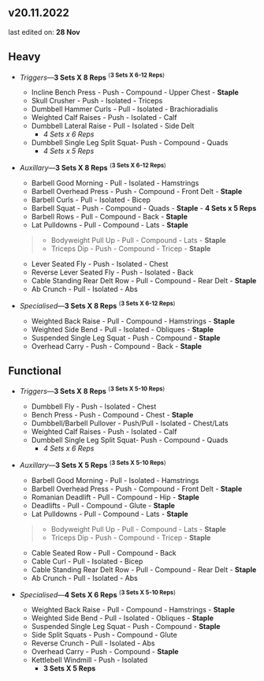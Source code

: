 ## v20.11.2022
last edited on: **28 Nov**
## **Heavy**

- *Triggers*&mdash;**3 Sets X 8 Reps** <sup>(**3 Sets X 6-12 Reps**)
    - Incline Bench Press - Push - Compound - Upper Chest - **Staple**
    - Skull Crusher - Push - Isolated - Triceps
    - Dumbbell Hammer Curls - Pull - Isolated - Brachioradialis
    - Weighted Calf Raises - Push - Isolated - Calf
    - Dumbbell Lateral Raise - Pull - Isolated - Side Delt
        -   *4 Sets x 6 Reps*
    - Dumbbell Single Leg Split Squat- Push - Compound - Quads
        -   *4 Sets x 5 Reps*

- *Auxillary*&mdash;**3 Sets X 8 Reps** <sup>(**3 Sets X 6-12 Reps**)
    - Barbell Good Morning - Pull - Isolated - Hamstrings
    - Barbell Overhead Press - Push - Compound - Front Delt - **Staple**
    - Barbell Curls - Pull - Isolated - Bicep
    - Barbell Squat - Push - Compound - Quads - **Staple** - **4 Sets x 5 Reps**
    - Barbell Rows - Pull - Compound - Back - **Staple**
    - Lat Pulldowns - Pull - Compound - Lats - **Staple**
    > - Bodyweight Pull Up - Pull - Compound - Lats - **Staple** <br>
    > - Triceps Dip - Push - Compound - Tricep - **Staple**
    - Lever Seated Fly - Push - Isolated - Chest
    - Reverse Lever Seated Fly - Push - Isolated - Back
    - Cable Standing Rear Delt Row - Pull - Compound - Rear Delt - **Staple**
    - Ab Crunch - Pull - Isolated - Abs

- *Specialised*&mdash;**3 Sets X 8 Reps** <sup>(**3 Sets X 6-12 Reps**)
    - Weighted Back Raise - Pull - Compound - Hamstrings - **Staple**
    - Weighted Side Bend - Pull - Isolated - Obliques - **Staple**
    - Suspended Single Leg Squat - Push - Compound - **Staple**
    - Overhead Carry - Push - Compound - Back - **Staple**

## **Functional**

- *Triggers*&mdash;**3 Sets X 8 Reps** <sup>(**3 Sets X 5-10 Reps**)
    - Dumbbell Fly - Push - Isolated - Chest
    - Bench Press - Push - Compound - Chest - **Staple**
    - Dumbbell/Barbell Pullover - Push/Pull - Isolated - Chest/Lats
    - Weighted Calf Raises - Push - Isolated - Calf
    - Dumbbell Single Leg Split Squat- Push - Compound - Quads
        -   *4 Sets x 6 Reps*

- *Auxillary*&mdash;**3 Sets X 5 Reps** <sup>(**3 Sets X 5-10 Reps**)
    - Barbell Good Morning - Pull - Isolated - Hamstrings
    - Barbell Overhead Press - Push - Compound - Front Delt - **Staple**
    - Romanian Deadlift - Pull - Compound - Hip - **Staple**
    - Deadlifts - Pull - Compound - Glute - **Staple**
    - Lat Pulldowns - Pull - Compound - Lats - **Staple**
    > - Bodyweight Pull Up - Pull - Compound - Lats - **Staple** <br>
    > - Triceps Dip - Push - Compound - Tricep - **Staple**
    - Cable Seated Row - Pull - Compound - Back
    - Cable Curl - Pull - Isolated - Bicep
    - Cable Standing Rear Delt Row - Pull - Compound - Rear Delt - **Staple**
    - Ab Crunch - Pull - Isolated - Abs

- *Specialised*&mdash;**4 Sets X 6 Reps** <sup>(**3 Sets X 5-10 Reps**)
    - Weighted Back Raise - Pull - Compound - Hamstrings - **Staple**
    - Weighted Side Bend - Pull - Isolated - Obliques - **Staple**
    - Suspended Single Leg Squat - Push - Compound - **Staple**
    - Side Split Squats - Push - Compound - Glute
    - Reverse Crunch - Pull - Isolated - Abs
    - Overhead Carry - Push - Compound - **Staple**
    - Kettlebell Windmill - Push - Isolated
        -   **3 Sets X 5 Reps**